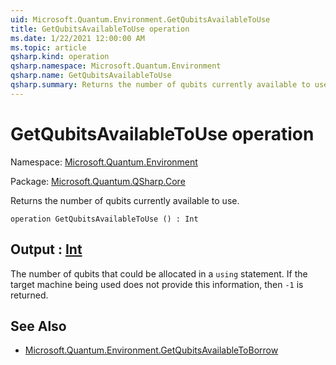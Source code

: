 ```yaml
---
uid: Microsoft.Quantum.Environment.GetQubitsAvailableToUse
title: GetQubitsAvailableToUse operation
ms.date: 1/22/2021 12:00:00 AM
ms.topic: article
qsharp.kind: operation
qsharp.namespace: Microsoft.Quantum.Environment
qsharp.name: GetQubitsAvailableToUse
qsharp.summary: Returns the number of qubits currently available to use.
---
```


# GetQubitsAvailableToUse operation

Namespace: [Microsoft.Quantum.Environment](xref:Microsoft.Quantum.Environment)

Package: [Microsoft.Quantum.QSharp.Core](https://nuget.org/packages/Microsoft.Quantum.QSharp.Core)


Returns the number of qubits currently available to use.

```qsharp
operation GetQubitsAvailableToUse () : Int
```


## Output : [Int](xref:microsoft.quantum.lang-ref.int)

The number of qubits that could be allocated in a `using` statement.If the target machine being used does not provide this information, then`-1` is returned.

## See Also

- [Microsoft.Quantum.Environment.GetQubitsAvailableToBorrow](xref:Microsoft.Quantum.Environment.GetQubitsAvailableToBorrow)